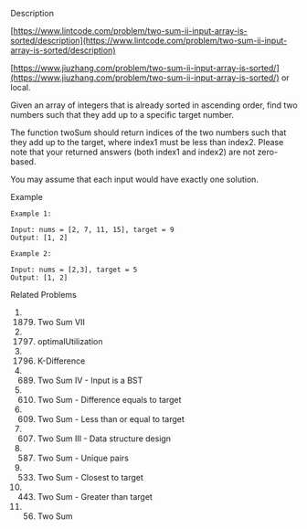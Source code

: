Description

[https://www.lintcode.com/problem/two-sum-ii-input-array-is-sorted/description](https://www.lintcode.com/problem/two-sum-ii-input-array-is-sorted/description)

[https://www.jiuzhang.com/problem/two-sum-ii-input-array-is-sorted/](https://www.jiuzhang.com/problem/two-sum-ii-input-array-is-sorted/) or local.

Given an array of integers that is already sorted in ascending order, find two numbers such that they add up to a specific target number.

The function twoSum should return indices of the two numbers such that they add up to the target, where index1 must be less than index2. Please note that your returned answers (both index1 and index2) are not zero-based.

You may assume that each input would have exactly one solution.


Example
```
Example 1:

Input: nums = [2, 7, 11, 15], target = 9 
Output: [1, 2]

Example 2:

Input: nums = [2,3], target = 5
Output: [1, 2]
```


Related Problems
1. 1879. Two Sum VII
2. 1797. optimalUtilization
3. 1796. K-Difference
4. 689. Two Sum IV - Input is a BST
5. 610. Two Sum - Difference equals to target
6. 609. Two Sum - Less than or equal to target
7. 607. Two Sum III - Data structure design
8. 587. Two Sum - Unique pairs
9. 533. Two Sum - Closest to target
10. 443. Two Sum - Greater than target
11. 56. Two Sum
